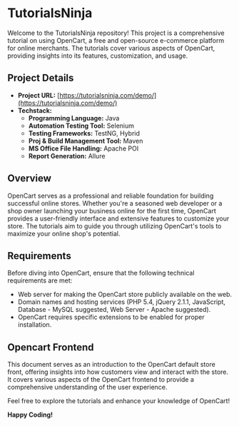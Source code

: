 # TutorialsNinja

Welcome to the TutorialsNinja repository! This project is a comprehensive tutorial on using OpenCart, a free and open-source e-commerce platform for online merchants. The tutorials cover various aspects of OpenCart, providing insights into its features, customization, and usage.

## Project Details

- **Project URL:** [https://tutorialsninja.com/demo/](https://tutorialsninja.com/demo/)
- **Techstack:**
  - **Programming Language:** Java
  - **Automation Testing Tool:** Selenium
  - **Testing Frameworks:** TestNG, Hybrid
  - **Proj & Build Management Tool:** Maven
  - **MS Office File Handling:** Apache POI
  - **Report Generation:** Allure

## Overview

OpenCart serves as a professional and reliable foundation for building successful online stores. Whether you're a seasoned web developer or a shop owner launching your business online for the first time, OpenCart provides a user-friendly interface and extensive features to customize your store. The tutorials aim to guide you through utilizing OpenCart's tools to maximize your online shop's potential.

## Requirements

Before diving into OpenCart, ensure that the following technical requirements are met:

- Web server for making the OpenCart store publicly available on the web.
- Domain names and hosting services (PHP 5.4, jQuery 2.1.1, JavaScript, Database - MySQL suggested, Web Server - Apache suggested).
- OpenCart requires specific extensions to be enabled for proper installation.

## Opencart Frontend

This document serves as an introduction to the OpenCart default store front, offering insights into how customers view and interact with the store. It covers various aspects of the OpenCart frontend to provide a comprehensive understanding of the user experience.

Feel free to explore the tutorials and enhance your knowledge of OpenCart!

**Happy Coding!**
```
